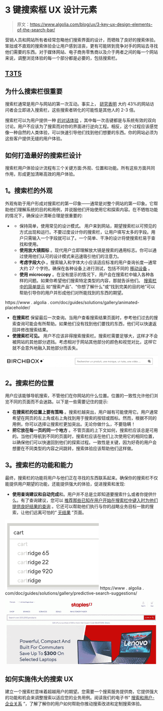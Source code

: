 # 3 键搜索框 UX 设计元素

> 原文：<https://www.algolia.com/blog/ux/3-key-ux-design-elements-of-the-search-bar/>

营销人员和网站所有者经常忽略他们搜索界面的设计，而牺牲了良好的搜索体验。笨拙或不直观的搜索体验会让用户感到沮丧，更有可能转到竞争对手的网站去寻找他们需要的东西。对于媒体网站、电子商务零售商以及介于两者之间的每一个网站来说，调整浏览体验的每一个部分都是必要的，包括搜索栏。

## [T3<path fill-rule="evenodd" d="M4 9h1v1H4c-1.5 0-3-1.69-3-3.5S2.55 3 4 3h4c1.45 0 3 1.69 3 3.5 0 1.41-.91 2.72-2 3.25V8.59c.58-.45 1-1.27 1-2.09C10 5.22 8.98 4 8 4H4c-.98 0-2 1.22-2 2.5S3 9 4 9zm9-3h-1v1h1c1 0 2 1.22 2 2.5S13.98 12 13 12H9c-.98 0-2-1.22-2-2.5 0-.83.42-1.64 1-2.09V6.25c-1.09.53-2 1.84-2 3.25C6 11.31 7.55 13 9 13h4c1.45 0 3-1.69 3-3.5S14.5 6 13 6z">T5</path>](#)

## [](#why-the-search-bar-matters)为什么搜索栏很重要

搜索栏通常是用户与网站的第一次互动。事实上， [研究表明](https://www.forrester.com/report/MustHave+eCommerce+Features/-/E-RES89561) 大约 43%的网站访问者会立即进入搜索栏，这些搜索者转化的可能性是其他人的 2-3 倍。

搜索栏可以为用户提供一种 [的对话体验](https://blog.algolia.com/conversational-search/) ，其中每一次击键都是与系统有效的双向讨论。用户不应该为了搜索而对你的界面进行逆向工程。相反，这个过程应该感觉像一种自然的人类体验，可以快速引导他们找到他们想要的东西。你的网站必须为这些客户提供无缝的用户体验。

## [](#how-to-create-the-best-search-bar-design)如何打造最好的搜索栏设计

搜索栏用户体验设计流程有三个关键方面:外观、位置和功能。所有这些方面共同作用，形成更加清晰高效的用户体验。

## [](#1-the-look-of-the-search-bar)1。搜索栏的外观

外观有助于用户形成对搜索栏的第一印象——通常是对整个网站的第一印象。它帮助他们理解系统的目的和用例，并说服他们开始使用它和探索内容。在不牺牲功能的情况下，确保设计清晰合理是很重要的:

*   *   保持简单，使用常见的设计模式。 用户来到网站，期望搜索栏以可预见的方式出现和运行。不要过度设计你的搜索栏，让用户填写太多的字段。用户只需输入一个字段就可以了。一个简单、干净的设计将使搜索栏易于查找和使用。
    *   **使用放大镜图标** 。现代用户立即理解放大镜是搜索的通用标志。你可以通过使用他们认可的设计模式来迅速吸引他们的注意力。
    *   **考虑字段大小** 。搜索输入和字体大小应该适应标准的用户查询长度—通常大约 27 个字符。确保在各种设备上进行测试，包括不同的 [移动设备](https://blog.algolia.com/mobile-search-ux-8-obstacles/) 。
    *   **使用 microcopy** 。在没有提示的情况下，用户会在搜索栏中输入各种各样的问题。如果你希望他们搜索特定类型的内容，那就告诉他们。 [搜索栏中的简单提示](https://uxplanet.org/microcopy-tiny-words-with-a-huge-ux-impact-90140acc6e42) 如“搜索产品”、“你想了解什么”或“找到完美的目的地”可以帮助引导你的用户并形成他们对所能找到的东西的期望。

https://www . algolia . com/doc/guides/solutions/gallery/animated-placeholder/

*   **在搜索栏** 保留最后一次查询。当用户查看搜索结果页面时，参考他们过去的搜索查询可能会有所帮助。如果他们没有找到他们要找的东西，他们可以快速返回并修改搜索结果。
*   **使搜索栏可见。** 用户不应该非得搜索搜索栏。搜索栏需要足够大，这样才不会被网站的其他部分遮挡。考虑相对于网站其他部分的颜色和视觉对比，这样它就不会意外地融入其他部分而丢失。

![simple search bar design + magnifying glass icon](img/fb368de3045455376d7749d93430340b.png)

## [](#2-location-of-the-search-bar)2。搜索栏的位置

用户应该能够导航搜索，不管他们在你网站的什么位置。位置的一致性允许他们浏览不同的页面而不会迷路。以下是一些需要记住的提示:

*   **在搜索栏的位置上要有策略** 。搜索栏越突出，用户越有可能使用它。用户通常希望在网页的左上角或右上角找到用于搜索的按钮或图标。然而，根据不同的用例，你可以选择让搜索栏更加突出。无论你做什么，不要隐瞒！
*   **把它放在每一页的同一个地方** 。不管页面的上下文如何，搜索栏应该总是可用的。当他们导航到不同的页面时，搜索栏应该在他们上次使用它的相同位置，以确保他们可以快速回到他们的探索过程。一致性是关键，因为好奇的用户会想要在不同类型的内容之间跳转，搜索体验应该帮助他们这样做。

## [](#3-functions-and-capabilities-of-the-search-bar)3。搜索栏的功能和能力

最终，搜索栏的功能将用户与他们正在寻找的东西联系起来。确保你的搜索栏不仅能提供用户期望的功能，还能提供强大的体验，促进搜索和发现:

*   **使用查询建议和自动完成**和。用户并不总是立即知道要搜索什么或者你提供什么。有了查询建议，您可以 [推荐那些已知在用户开始在搜索栏中键入时为他们提供良好结果的查询](https://blog.algolia.com/introducing-query-suggestions-better-autocomplete/) 。它还可以帮助他们执行与你的战略业务目标一致的搜索，让他们远离可怕的“ [无结果](https://blog.algolia.com/avoid-no-results-pages/) ”页面。

![query suggestions in action](img/13519526625756a24d6171e9f9e735a5.png)
https://www . algolia . com/doc/guides/solutions/gallery/predictive-search-suggestions/

![search results being displayed as the user types](img/bbaf9e4a865cd29052f45e12e9f682c3.png)

## [](#how-to-implement-a-great-search-ux)如何实施伟大的搜索 UX

建立一个搜索栏意味着超越用户的期望。您需要一个搜索服务提供商，它提供强大的功能和机会来调整搜索以适应您的业务用例。阅读我们的电子书“ [搜索和用户-企业关系](https://resources.algolia.com/ebooks/search-user-business-relationship) ”，了解了解你的用户如何帮助你推动搜索改进和定制搜索体验。
